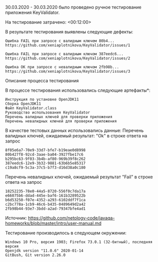 30.03.2020 - 30.03.2020 было проведено ручное тестирование приложения KeyValidator.

На тестирование затрачено: <00:12:00>

В результате тестирования выявлены следующие дефекты:

    Ошибка FAIL при запросе с валидным ключем 80b4...
    https://github.com/xeniaplotnikova/KeyValidator/issues/1

    Ошибка FAIL при запросе с валидным ключом 387eedc6... 
    https://github.com/xeniaplotnikova/KeyValidator/issues/2
    
    Ошибка OK при запросе с невалидным ключом 2fb98b... 
    https://github.com/xeniaplotnikova/KeyValidator/issues/3

    

    

Описание процесса тестирования

В процессе тестирования использовались следующие артефакты*:

    Инструкция по установке OpenJDK11
    Сборка OpenJDK11
    Файл KeyValidator.class
    Руководство использования KeyValidator
    Перечень валидных ключей для проверки приложения
    Перечень невалидных ключей для проверки приложения
    

В качестве тестовых данных использовались данные:
 Перечень валидных ключей, ожидаемый результат: "Ok" в строке ответа на запрос

    8f05e6a7-70e9-33d7-bfe7-b19eae0d8998
    80b427f8-92cd-3aae-ba04-3927fbe17c6
    b295bc63-9f03-3b4b-af80-969b39f8c262
    387eedc6-12e9-3b32-9881-63b6b5e85317
    c19a8cf9-5c3a-37c5-b7f3-d16d38a0c180

   Перечень невалидных ключей, ожидаемый результат "Fail" в строке ответа на запрос

    18252235-78e0-44a5-8720-556f0c7da17a
    e66075b6-ddad-445e-baf6-161b3289522b
    b6d53250-f07e-4352-a293-6102ddf7f1ca
    c2bc778a-1cb9-46c6-b435-0489649d2a42
    2fb98b44-93e7-3bdd-a2ad-79347bfe4ad1

   Источник:
    https://github.com/netology-code/javaqa-homeworks/blob/master/intro/user-manual.md
      

Тестирование производилось в следующем окружении:

    Windows 10 Pro, версия 1903; Firefox 73.0.1 (32-битный), последняя версия
    Openjdk version "11.0.6" 2020-01-14
    GitBush, Git version 2.26.0
   
